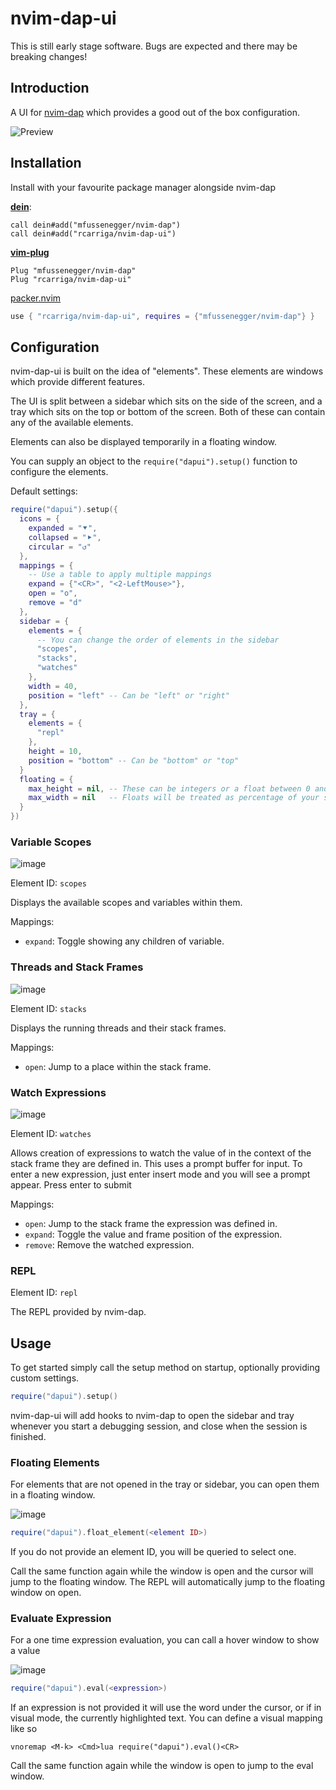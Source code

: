 # nvim-dap-ui

This is still early stage software. Bugs are expected and there may be breaking
changes!

## Introduction

A UI for [nvim-dap](https://github.com/mfussenegger/nvim-dap) which provides a
good out of the box configuration.

![Preview](https://user-images.githubusercontent.com/24252670/114298796-f8db2d80-9aaf-11eb-95cd-2ea758d85b2b.png)

## Installation

Install with your favourite package manager alongside nvim-dap

[**dein**](https://github.com/Shougo/dein.vim):

```vim
call dein#add("mfussenegger/nvim-dap")
call dein#add("rcarriga/nvim-dap-ui")
```

[**vim-plug**](https://github.com/junegunn/vim-plug)

```vim
Plug "mfussenegger/nvim-dap"
Plug "rcarriga/nvim-dap-ui"
```

[packer.nvim](https://github.com/wbthomason/packer.nvim)

```lua
use { "rcarriga/nvim-dap-ui", requires = {"mfussenegger/nvim-dap"} }
```

## Configuration

nvim-dap-ui is built on the idea of "elements". These elements are windows
which provide different features.

The UI is split between a sidebar which sits on the side of the screen, and a
tray which sits on the top or bottom of the screen. Both of these can contain
any of the available elements.

Elements can also be displayed temporarily in a floating window.

You can supply an object to the `require("dapui").setup()` function to
configure the elements.

Default settings:

```lua
require("dapui").setup({
  icons = {
    expanded = "⯆",
    collapsed = "⯈",
    circular = "↺"
  },
  mappings = {
    -- Use a table to apply multiple mappings
    expand = {"<CR>", "<2-LeftMouse>"},
    open = "o",
    remove = "d"
  },
  sidebar = {
    elements = {
      -- You can change the order of elements in the sidebar
      "scopes",
      "stacks",
      "watches"
    },
    width = 40,
    position = "left" -- Can be "left" or "right"
  },
  tray = {
    elements = {
      "repl"
    },
    height = 10,
    position = "bottom" -- Can be "bottom" or "top"
  }
  floating = {
    max_height = nil, -- These can be integers or a float between 0 and 1.
    max_width = nil   -- Floats will be treated as percentage of your screen.
  }
})
```

### Variable Scopes

![image](https://user-images.githubusercontent.com/24252670/114298911-8cacf980-9ab0-11eb-9bc1-e0f1b23cd0a2.png)

Element ID: `scopes`

Displays the available scopes and variables within them.

Mappings:

- `expand`: Toggle showing any children of variable.

### Threads and Stack Frames

![image](https://user-images.githubusercontent.com/24252670/114298952-bbc36b00-9ab0-11eb-9f9b-347a9089edd9.png)

Element ID: `stacks`

Displays the running threads and their stack frames.

Mappings:

- `open`: Jump to a place within the stack frame.

### Watch Expressions

![image](https://user-images.githubusercontent.com/24252670/114298997-fcbb7f80-9ab0-11eb-8cb8-a78f5a46e710.png)

Element ID: `watches`

Allows creation of expressions to watch the value of in the context of the
stack frame they are defined in.
This uses a prompt buffer for input. To enter a new expression, just enter
insert mode and you will see a prompt appear. Press enter to submit

Mappings:

- `open`: Jump to the stack frame the expression was defined in.
- `expand`: Toggle the value and frame position of the expression.
- `remove`: Remove the watched expression.

### REPL

Element ID: `repl`

The REPL provided by nvim-dap.

## Usage

To get started simply call the setup method on startup, optionally providing
custom settings.

```lua
require("dapui").setup()
```

nvim-dap-ui will add hooks to nvim-dap to open the sidebar and tray whenever
you start a debugging session, and close when the session is finished.

### Floating Elements

For elements that are not opened in the tray or sidebar, you can open them in a
floating window.

![image](https://user-images.githubusercontent.com/24252670/114299177-da763180-9ab1-11eb-8437-8ddf7d0f1577.png)

```lua
require("dapui").float_element(<element ID>)
```

If you do not provide an element ID, you will be queried to select one.

Call the same function again while the window is open and the cursor will jump
to the floating window. The REPL will automatically jump to the floating
window on open.

### Evaluate Expression

For a one time expression evaluation, you can call a hover window to show a value

![image](https://user-images.githubusercontent.com/24252670/114299131-a438b200-9ab1-11eb-86ad-9be1fc592e51.png)

```lua
require("dapui").eval(<expression>)
```

If an expression is not provided it will use the word under the cursor, or if in
visual mode, the currently highlighted text.
You can define a visual mapping like so

```vim
vnoremap <M-k> <Cmd>lua require("dapui").eval()<CR>
```

Call the same function again while the window is open to jump to the eval window.
